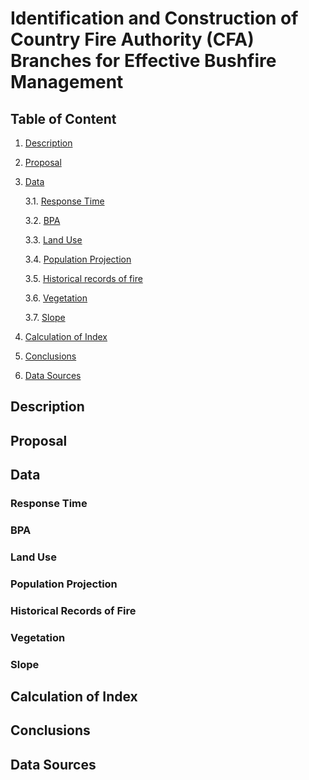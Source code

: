 # Identification and Construction of Country Fire Authority (CFA) Branches for Effective Bushfire Management
## Table of Content

1. [Description](#desc)

2. [Proposal](#main)

3. [Data](#prep)

    3.1. [Response Time](#RT)

    3.2. [BPA](#BPA)

    3.3. [Land Use](#LU)

    3.4. [Population Projection](#PP)

    3.5. [Historical records of fire](#HRF)
    
    3.6. [Vegetation](#VEG)

    3.7. [Slope](#slope)
  
4. [Calculation of Index](#index)

5. [Conclusions](#conclusions)

6. [Data Sources](#DS)





## Description <a name='desc'></a>

## Proposal <a name='main'></a>

## Data <a name='prep'></a>

### Response Time <a name='RT'></a>

### BPA <a name='BPA'></a>

### Land Use <a name='LU'></a>

### Population Projection <a name='PP'></a>

### Historical Records of Fire <a name='HRF'></a>
    
### Vegetation <a name='VEG'></a>

### Slope <a name='slope'></a>
  
## Calculation of Index <a name='index'></a>

## Conclusions <a name='conclusions'></a>

## Data Sources <a name='DS'></a>

